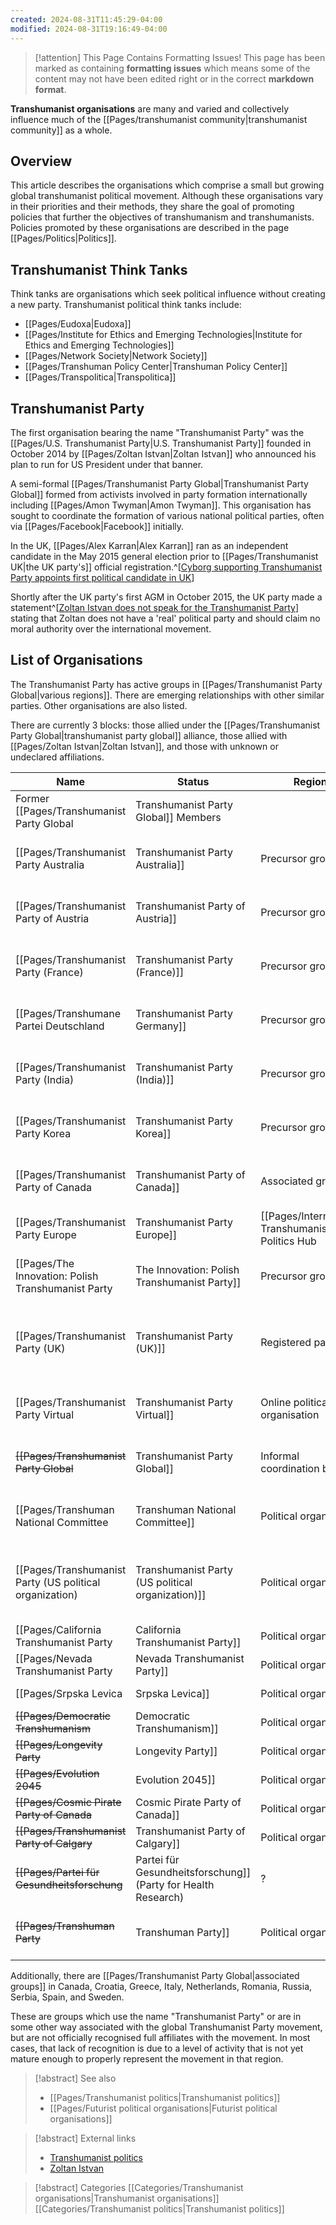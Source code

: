```yaml
---
created: 2024-08-31T11:45:29-04:00
modified: 2024-08-31T19:16:49-04:00
---
```


> [!attention] This Page Contains Formatting Issues!
> This page has been marked as containing **formatting issues** which means some of the content may not have been edited right or in the correct **markdown format**.

**Transhumanist organisations** are many and varied and collectively influence much of the [[Pages/transhumanist community|transhumanist community]] as a whole.

## Overview
This article describes the organisations which comprise a small but growing global transhumanist political movement. Although these organisations vary in their priorities and their methods, they share the goal of promoting policies that further the objectives of transhumanism and transhumanists. Policies promoted by these organisations are described in the page [[Pages/Politics|Politics]].

## Transhumanist Think Tanks

Think tanks are organisations which seek political influence without creating a new party. Transhumanist political think tanks include:

* [[Pages/Eudoxa|Eudoxa]]
* [[Pages/Institute for Ethics and Emerging Technologies|Institute for Ethics and Emerging Technologies]]
* [[Pages/Network Society|Network Society]]
* [[Pages/Transhuman Policy Center|Transhuman Policy Center]]
* [[Pages/Transpolitica|Transpolitica]]

## Transhumanist Party

The first organisation bearing the name "Transhumanist Party" was the [[Pages/U.S. Transhumanist Party|U.S. Transhumanist Party]] founded in October 2014 by [[Pages/Zoltan Istvan|Zoltan Istvan]] who announced his plan to run for US President under that banner.

A semi-formal [[Pages/Transhumanist Party Global|Transhumanist Party Global]] formed from activists involved in party formation internationally including [[Pages/Amon Twyman|Amon Twyman]]. This organisation has sought to coordinate the formation of various national political parties, often via [[Pages/Facebook|Facebook]] initially.

In the UK, [[Pages/Alex Karran|Alex Karran]] ran as an independent candidate in the May 2015 general election prior to [[Pages/Transhumanist UK|the UK party's]] official registration.^[[Cyborg supporting Transhumanist Party appoints first political candidate in UK](http://www.mirror.co.uk/news/technology-science/technology/cyborg-supporting-transhumanist-party-appoints-5494746)]

Shortly after the UK party's first AGM in October 2015, the UK party made a statement^[[Zoltan Istvan does not speak for the Transhumanist Party](https://transhumanistparty.wordpress.com/2015/10/12/zoltan-istvan-does-not-speak-for-the-transhumanist-party/)] stating that Zoltan does not have a 'real' political party and should claim no moral authority over the international movement.

## List of Organisations

The Transhumanist Party has active groups in [[Pages/Transhumanist Party Global|various regions]]. There are emerging relationships with other similar parties. Other organisations are also listed.

There are currently 3 blocks: those allied under the [[Pages/Transhumanist Party Global|transhumanist party global]] alliance, those allied with [[Pages/Zoltan Istvan|Zoltan Istvan]], and those with unknown or undeclared affiliations.

| Name | Status | Region | Wiki | Website | Associated groups | Social Media |
|------|--------|--------|------|---------|-------------------|--------------|
| Former [[Pages/Transhumanist Party Global|Transhumanist Party Global]] Members | | | | | | |
| [[Pages/Transhumanist Party Australia|Transhumanist Party Australia]] | Precursor group | Australia | [https://sites.google.com/site/transhumanistpartyglobal/tp-national-level-groups/9-tp-south-asia-pacific/australia](https://sites.google.com/site/transhumanistpartyglobal/tp-national-level-groups/9-tp-south-asia-pacific/australia) | [http://www.transhumanism.com.au/](http://www.transhumanism.com.au/) | [[Pages/Transhumanism (organisation)|Transhumanism (organisation)]] (same organisation)<br />[[Pages/Science Party|Science Party]] | {{facebook page|https://www.facebook.com/transhumanau/}} [https://www.facebook.com/groups/transhumanismau/ FB Group] |
| [[Pages/Transhumanist Party of Austria|Transhumanist Party of Austria]] | Precursor group | Austria | [https://sites.google.com/site/transhumanistpartyglobal/tp-national-level-groups/6-tp-europe/austria](https://sites.google.com/site/transhumanistpartyglobal/tp-national-level-groups/6-tp-europe/austria) | [http://transhumanistische-partei.at](http://transhumanistische-partei.at) | | |
| [[Pages/Transhumanist Party (France)|Transhumanist Party (France)]] | Precursor group | France | [https://sites.google.com/site/transhumanistpartyglobal/tp-national-level-groups/6-tp-europe/france](https://sites.google.com/site/transhumanistpartyglobal/tp-national-level-groups/6-tp-europe/france) | | | {{facebook page|https://www.facebook.com/TPEUfrance}} [https://www.facebook.com/groups/370546473124951/ FB Group] |
| [[Pages/Transhumane Partei Deutschland|Transhumanist Party Germany]] | Precursor group | Germany | [https://sites.google.com/site/transhumanistpartyglobal/tp-national-level-groups/6-tp-europe/germany](https://sites.google.com/site/transhumanistpartyglobal/tp-national-level-groups/6-tp-europe/germany) | [http://transhumane-partei.de/](http://transhumane-partei.de/) | [https://www.transhumanismus.eu/](https://www.transhumanismus.eu/) | {{facebook page|https://www.facebook.com/tpdeutschland}} [https://www.facebook.com/groups/tpd.public/ FB Public group] [https://www.facebook.com/groups/tpd.member/ FB Members group] |
| [[Pages/Transhumanist Party (India)|Transhumanist Party (India)]] | Precursor group | India | [https://sites.google.com/site/transhumanistpartyglobal/tp-national-level-groups/9-tp-south-asia-pacific/india](https://sites.google.com/site/transhumanistpartyglobal/tp-national-level-groups/9-tp-south-asia-pacific/india) | | | {{facebook page|https://www.facebook.com/tpofindia}} [https://www.facebook.com/groups/611115585687461/ FB Group] |
| [[Pages/Transhumanist Party Korea|Transhumanist Party Korea]] | Precursor group | Korea | [https://sites.google.com/site/transhumanistpartyglobal/tp-national-level-groups/9-tp-south-asia-pacific/korea](https://sites.google.com/site/transhumanistpartyglobal/tp-national-level-groups/9-tp-south-asia-pacific/korea) | [http://techprogress.kr](http://techprogress.kr) | | [http://www.facebook.com/groups/tpkorea](http://www.facebook.com/groups/tpkorea) FB Group |
| [[Pages/Transhumanist Party of Canada|Transhumanist Party of Canada]] | Associated group | Canada | [https://sites.google.com/site/transhumanistpartyglobal/tp-national-level-groups/4-associated-groups/canada](https://sites.google.com/site/transhumanistpartyglobal/tp-national-level-groups/4-associated-groups/canada) | [http://transhumanistparty.ca/](http://transhumanistparty.ca/) | | {{facebook page|https://www.facebook.com/TranshumanistPartyCanada}} [https://www.facebook.com/groups/TranshumanistCanada/ FB Group] |
| [[Pages/Transhumanist Party Europe|Transhumanist Party Europe]] | [[Pages/International Transhumanist Politics Hub|International Transhumanist Politics Hub]] | Europe | | | | {{facebook page|https://www.facebook.com/Transhumanist-Party-Europe-898202800199518}} |
| [[Pages/The Innovation: Polish Transhumanist Party|The Innovation: Polish Transhumanist Party]] | Precursor group | Poland | [https://sites.google.com/site/transhumanistpartyglobal/tp-national-level-groups/6-tp-europe/poland](https://sites.google.com/site/transhumanistpartyglobal/tp-national-level-groups/6-tp-europe/poland) | | [http://www.ptsp.pl/](http://www.ptsp.pl/) | {{facebook page|https://www.facebook.com/InnowacjaPPT}} [https://www.facebook.com/groups/1527240550880119/ FB Group] |
| [[Pages/Transhumanist Party (UK)|Transhumanist Party (UK)]] | Registered party | UK | [https://sites.google.com/site/transhumanistpartyglobal/tp-national-level-groups/6-tp-europe/uk](https://sites.google.com/site/transhumanistpartyglobal/tp-national-level-groups/6-tp-europe/uk) | [http://www.transhumanistparty.org.uk](http://www.transhumanistparty.org.uk)<br />[http://transhumanistparty.wordpress.com/](http://transhumanistparty.wordpress.com/)<br />[http://discourse.transhumanistparty.org.uk/](http://discourse.transhumanistparty.org.uk/) | [[Pages/Transpolitica|Transpolitica]]<br />[[Pages/Zero State|Zero State]] | {{facebook page|https://www.facebook.com/pages/UK-Transhumanist-Party/753885864703211}} [https://www.facebook.com/groups/uk.transhumanistparty/ FB Group] [https://twitter.com/TranshumanistUK @TranshumanistUK] |
| [[Pages/Transhumanist Party Virtual|Transhumanist Party Virtual]] | Online political organisation | Global | [https://sites.google.com/site/transhumanistpartyglobal/tp-national-level-groups/4-associated-groups/canada](https://sites.google.com/site/transhumanistpartyglobal/tp-national-level-groups/4-associated-groups/canada) | | | [https://www.facebook.com/groups/883277011693978/ FB Group] |
| <strike>[[Pages/Transhumanist Party Global|Transhumanist Party Global]]</strike> | Informal coordination body | Global | [https://sites.google.com/site/transhumanistpartyglobal/0-about-tpg](https://sites.google.com/site/transhumanistpartyglobal/0-about-tpg) | [http://transhumanistpartyglobal.org](http://transhumanistpartyglobal.org) | [[Pages/Transhuman National Committee|Transhuman National Committee]] | {{facebook page|https://www.facebook.com/Transhumanist-Party-Global-389135781248057/}} [https://www.reddit.com/r/TranshumanistParty/ /r/TranshumanistParty] |
| [[Pages/Transhuman National Committee|Transhuman National Committee]] | Political organization | USA | | [http://www.transhumanpolitics.com/](http://www.transhumanpolitics.com/) <br /> [http://members.TranshumanPolitics.com](http://members.TranshumanPolitics.com) | [[Pages/Transhumanity.net|Transhumanity.net]]<br />[[Pages/Transhuman Policy Center|Transhuman Policy Center]]<br />[[Pages/The Foundation|The Foundation]] | [https://www.facebook.com/groups/TNCTP/ FB Group] |
| [[Pages/Transhumanist Party (US political organization)|Transhumanist Party (US political organization)]] | Political organization | USA | | [http://www.transhumanist-party.org/](http://www.transhumanist-party.org/) <br /> [http://www.transhumanistparty.org/](http://www.transhumanist-party.org/) <br /> [http://www.zoltanistvan.com/](http://www.zoltanistvan.com/) | [[Pages/Transhumanist National Committee LLC|Transhumanist National Committee LLC]] | {{facebook page|https://www.facebook.com/USTranshumanistParty/}} [https://twitter.com/USTranshumanist @USTranshumanist] [https://www.facebook.com/groups/transhumanistparty/ FB Group] [https://www.reddit.com/r/TranshumanistParty/ /r/TranshumanistParty] |
| [[Pages/California Transhumanist Party|California Transhumanist Party]] | Political organization | California | | [http://www.CaliforniaTranshumanistParty.org/](http://www.CaliforniaTranshumanistParty.org/) | | |
| [[Pages/Nevada Transhumanist Party|Nevada Transhumanist Party]] | Political organization | Nevada | | | | [https://www.facebook.com/groups/NevadaTranshumanistParty/ FB Group] |
| [[Pages/Srpska Levica|Srpska Levica]] | Political organisation | Serbia | | [https://www.srpskalevica.com](https://www.srpskalevica.com) | | {{facebook page|https://www.facebook.com/srpskalevica/}} |
| <strike>[[Pages/Democratic Transhumanism|Democratic Transhumanism]]</strike> | Political organization | USA | | | | {{facebook page|https://www.facebook.com/Democratic-Transhumanism-245118265538875/}} |
| <strike>[[Pages/Longevity Party|Longevity Party]]</strike> | Political organisation | Russia and others | | | | {{facebook page|https://www.facebook.com/LongevityParty/}} [https://www.facebook.com/groups/longevity.party/ FB Group] [https://twitter.com/longevityparty @LongevityParty] |
| <strike>[[Pages/Evolution 2045|Evolution 2045]]</strike> | Political organisation | Russia | | [http://evolution.2045.com/](http://evolution.2045.com/) | [[Pages/2045 Initiative|2045 Initiative]] | |
| <strike>[[Pages/Cosmic Pirate Party of Canada|Cosmic Pirate Party of Canada]]</strike> | Political organisation | Canada | | [http://andrewkuess.wix.com/cosmicpirateparty](http://andrewkuess.wix.com/cosmicpirateparty) | | {{facebook page|https://www.facebook.com/CosmicPirateParty}} |
| <strike>[[Pages/Transhumanist Party of Calgary|Transhumanist Party of Calgary]]</strike> | Political organisation | Canada | | | | [https://www.facebook.com/groups/1167373936614039/ FB Group] |
| <strike>[[Pages/Partei für Gesundheitsforschung|Partei für Gesundheitsforschung]]</strike> (Party for Health Research) | ? | Germany | | | | |
| <strike>[[Pages/Transhuman Party|Transhuman Party]]</strike> | Political organisation | International | | [https://www.transhuman-party.org/zoltanistvangaveaway/](https://www.transhuman-party.org/zoltanistvangaveaway/) | | |

Additionally, there are [[Pages/Transhumanist Party Global|associated groups]] in Canada, Croatia, Greece, Italy, Netherlands, Romania, Russia, Serbia, Spain, and Sweden.

These are groups which use the name "Transhumanist Party" or are in some other way associated with the global Transhumanist Party movement, but are not officially recognised full affiliates with the movement. In most cases, that lack of recognition is due to a level of activity that is not yet mature enough to properly represent the movement in that region.

> [!abstract] See also
> - [[Pages/Transhumanist politics|Transhumanist politics]]
> - [[Pages/Futurist political organisations|Futurist political organisations]]

> [!abstract] External links
> - [Transhumanist politics](https://en.wikipedia.org/wiki/Transhumanist_politics)
> - [Zoltan Istvan](https://en.wikipedia.org/wiki/Zoltan_Istvan)

> [!abstract] Categories
> [[Categories/Transhumanist organisations|Transhumanist organisations]] [[Categories/Transhumanist politics|Transhumanist politics]]